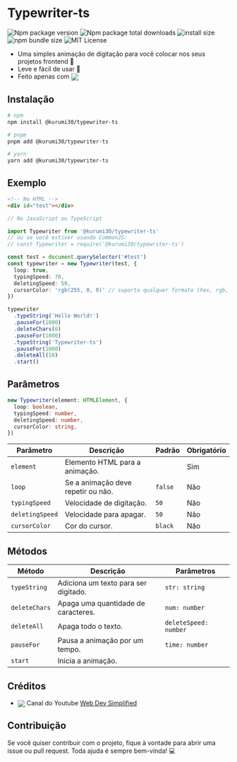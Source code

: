 # Typewriter-ts

![Npm package version](https://badgen.net/npm/v/@kurumi30/typewriter-ts)
![Npm package total downloads](https://badgen.net/npm/dt/@kurumi30/typewriter-ts)
![install size](https://img.shields.io/badge/dynamic/json?url=https://packagephobia.com/v2/api.json?p=@kurumi30/typewriter-ts&query=$.install.pretty&label=install%20size)
![npm bundle size](https://img.shields.io/bundlephobia/minzip/@kurumi30/typewriter-ts)
![MIT License](https://img.shields.io/badge/License-MIT-green.svg)

- Uma simples animação de digitação para você colocar nos seus projetos frontend 🙂
- Leve e fácil de usar 🚀
- Feito apenas com <img src="https://shields.io/badge/TypeScript-3178C6?logo=TypeScript&logoColor=FFF" align="center">

## Instalação

```bash
# npm
npm install @kurumi30/typewriter-ts

# pnpm
pnpm add @kurumi30/typewriter-ts

# yarn
yarn add @kurumi30/typewriter-ts
```

## Exemplo

```html
<!-- No HTML -->
<div id="test"></div>
```

```typescript
// No JavaScript ou TypeScript

import Typewriter from '@kurumi30/typewriter-ts'
// ou se você estiver usando CommonJS:
// const Typewriter = require('@kurumi30/typewriter-ts')

const test = document.querySelector('#test')
const typewriter = new Typewriter(test, {
  loop: true,
  typingSpeed: 70,
  deletingSpeed: 50,
  cursorColor: 'rgb(255, 0, 0)' // suporta qualquer formato (hex, rgb, etc)
})

typewriter
  .typeString('Hello World!')
  .pauseFor(1000)
  .deleteChars(6)
  .pauseFor(1000)
  .typeString('Typewriter-ts')
  .pauseFor(1000)
  .deleteAll(10)
  .start()
```

## Parâmetros

```typescript
new Typewriter(element: HTMLElement, {
  loop: boolean,
  typingSpeed: number,
  deletingSpeed: number,
  cursorColor: string,
})
```

| Parâmetro       | Descrição                             | Padrão | Obrigatório |
|-----------------|---------------------------------------|--------|-------------|
| `element`       | Elemento HTML para a animação.        |        | Sim         |
| `loop`          | Se a animação deve repetir ou não.    | `false`| Não         |
| `typingSpeed`   | Velocidade de digitação.              | `50`   | Não         |
| `deletingSpeed` | Velocidade para apagar.               | `50`   | Não         |
| `cursorColor`   | Cor do cursor.                        | `black`| Não         |

## Métodos

| Método         | Descrição                              | Parâmetros            |
|----------------|----------------------------------------|-----------------------|
| `typeString`   | Adiciona um texto para ser digitado.   | `str: string`         |
| `deleteChars`  | Apaga uma quantidade de caracteres.    | `num: number`         |
| `deleteAll`    | Apaga todo o texto.                    | `deleteSpeed: number` |
| `pauseFor`     | Pausa a animação por um tempo.         | `time: number`        |
| `start`        | Inicia a animação.                     |                       |

## Créditos

- <img src="https://img.shields.io/badge/YouTube-red" align="center"> Canal do Youtube [Web Dev Simplified](https://www.youtube.com/@WebDevSimplified)

## Contribuição

Se você quiser contribuir com o projeto, fique à vontade para abrir uma issue ou pull request. Toda ajuda é sempre bem-vinda! 💻
